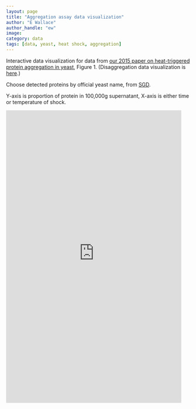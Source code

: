 ```yaml
---
layout: page
title: "Aggregation assay data visualization"
author: "E Wallace"
author_handle: "ew"
image: 
category: data
tags: [data, yeast, heat shock, aggregation]
---
```


Interactive data visualization for data from [our 2015 paper on heat-triggered protein aggregation in yeast][1], Figure 1. (Disaggregation data visualization is [here][2].)

Choose detected proteins by official yeast name, from [SGD](http://www.yeastgenome.org/).

Y-axis is proportion of protein in 100,000g supernatant, X-axis is either time or temperature of shock.

<iframe width="95%" height=800 src="https://dadrummond.shinyapps.io/psup_shiny/" frameborder="0"> </iframe>

[1]: /papers/paper/endogenous-aggregates
[2]: /data/postheat-disaggregation-yeast-visualization